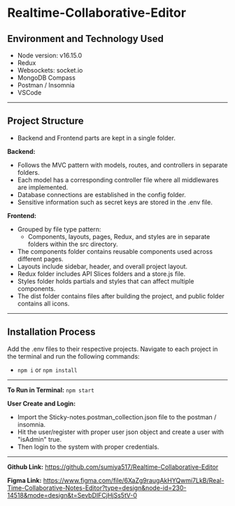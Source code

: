 # Realtime-Collaborative-Editor

## Environment and Technology Used
- Node version: v16.15.0
- Redux
- Websockets: socket.io
- MongoDB Compass
- Postman / Insomnia
- VSCode

--- 

## Project Structure
- Backend and Frontend parts are kept in a single folder.

**Backend:**
- Follows the MVC pattern with models, routes, and controllers in separate folders.
- Each model has a corresponding controller file where all middlewares are implemented.
- Database connections are established in the config folder.
- Sensitive information such as secret keys are stored in the .env file.

**Frontend:**
- Grouped by file type pattern:
  - Components, layouts, pages, Redux, and styles are in separate folders within the src directory.
- The components folder contains reusable components used across different pages.
- Layouts include sidebar, header, and overall project layout.
- Redux folder includes API Slices folders and a store.js file.
- Styles folder holds partials and styles that can affect multiple components.
- The dist folder contains files after building the project, and public folder contains all icons.

---

## Installation Process
Add the .env files to their respective projects.
Navigate to each project in the terminal and run the following commands:

- `npm i` or `npm install`

---

**To Run in Terminal:**
`npm start`

**User Create and Login:**
- Import the Sticky-notes.postman_collection.json file to the postman / insomnia.
- Hit the user/register with proper user json object and create a user with "isAdmin" true.
- Then login to the system with proper credentials.

---

**Github Link:** https://github.com/sumiya517/Realtime-Collaborative-Editor

**Figma Link:**  https://www.figma.com/file/6XaZg9raugAkHYQwmi7LkB/Real-Time-Collaborative-Notes-Editor?type=design&node-id=230-14518&mode=design&t=SevbDIFCjHjSs5tV-0
